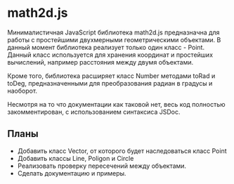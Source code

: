 # math2d.js

  Минималистичная JavaScript библиотека math2d.js предназначна для работы с простейшими двухмерными геометрическими объектами. В данный момент библиотека реализует только один класс - Point. Данный класс используется для хранения координат и простейших вычислений, например расстояния между двумя объектами. 
  
  Кроме того, библиотека расширяет класс Number методами toRad и toDeg, предназначенными для преобразования радиан в градусы и наоборот. 
  
  Несмотря на то что документации как таковой нет, весь код полностью закомментирован, с использованием синтаксиса JSDoc.
  
## Планы
* Добавить класс Vector, от которого будет наследоваться класс Point
* Добавить классы Line, Poligon и Circle 
* Реализовать проверку пересечений между объектами. 
* Сделать документацию и примеры.
